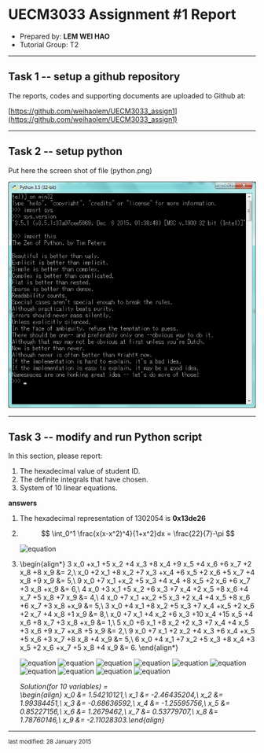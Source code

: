 UECM3033 Assignment #1 Report
========================================================

- Prepared by: **LEM WEI HAO**
- Tutorial Group: T2

--------------------------------------------------------

## Task 1 -- setup a github repository

The reports, codes and supporting documents are uploaded to Github at: 

[https://github.com/weihaolem/UECM3033_assign1](https://github.com/weihaolem/UECM3033_assign1)


---------------------------------------------------------

## Task 2 -- setup python

Put here the screen shot of file (python.png)

![python.png](python.png)


------------------------------------------------------------

## Task 3 -- modify and run Python script

In this section, please report:

1. The hexadecimal value of student ID.
2. The definite integrals that have chosen.
3. System of 10 linear equations.

**answers**

1. The hexadecimal representation of 1302054 is **0x13de26**
2. $$ \int_0^1 \frac{x(x-x^2)^4}{1+x^2}dx = \frac{22}{7}-\pi $$

    ![equation](https://c2.staticflickr.com/2/1446/24571104706_1a1b15b8d8_o.png)

3. \begin{align*}
3 x_0 +x_1 +5 x_2 +4 x_3 +8 x_4 +9 x_5 +4 x_6 +6 x_7 +2 x_8 +8 x_9 &= 2,\\
x_0 +2 x_1 +8 x_2 +7 x_3 +x_4 +6 x_5 +2 x_6 +5 x_7 +4 x_8 +9 x_9 &= 5,\\
9 x_0 +7 x_1 +x_2 +5 x_3 +4 x_4 +8 x_5 +2 x_6 +6 x_7 +3 x_8 +x_9 &= 6,\\
4 x_0 +3 x_1 +5 x_2 +6 x_3 +7 x_4 +2 x_5 +8 x_6 +4 x_7 +5 x_8 +7 x_9 &= 4,\\
4 x_0 +7 x_1 +x_2 +5 x_3 +2 x_4 +4 x_5 +8 x_6 +6 x_7 +3 x_8 +x_9 &= 5,\\
3 x_0 +4 x_1 +8 x_2 +5 x_3 +7 x_4 +x_5 +2 x_6 +2 x_7 +4 x_8 +1 x_9 &= 8,\\
x_0 +7 x_1 +4 x_2 +6 x_3 +10 x_4 +15 x_5 +4 x_6 +8 x_7 +3 x_8 +x_9 &= 1,\\
5 x_0 +6 x_1 +8 x_2 +2 x_3 +7 x_4 +4 x_5 +3 x_6 +9 x_7 +x_8 +5 x_9 &= 2,\\
9 x_0 +7 x_1 +2 x_2 +4 x_3 +6 x_4 +x_5 +5 x_6 +3 x_7 +8 x_8 +4 x_9 &= 5,\\
6 x_0 +4 x_1 +7 x_2 +5 x_3 +8 x_4 +3 x_5 +2 x_6 +x_7 +5 x_8 +4 x_9 &= 6.
\end{align*}

    ![equation](https://c2.staticflickr.com/2/1672/24596965825_86e10ee3e5_o.jpg)
    ![equation](https://c2.staticflickr.com/2/1530/24596965815_6425b3e21b_o.png)
    ![equation](https://c2.staticflickr.com/2/1511/24570816416_8534d6de7e_o.png)
    ![equation](https://c2.staticflickr.com/2/1492/24514719381_b26f824433_o.png)
    ![equation](https://c2.staticflickr.com/2/1540/24570816396_2675f531ee_o.png)
    ![equation](https://c2.staticflickr.com/2/1614/23970171473_dc38a90549_o.png)
    ![equation](https://c2.staticflickr.com/2/1708/23968829694_a48ddbc46c_o.png)
    ![equation](https://c2.staticflickr.com/2/1655/24301441550_7730411f2b_o.png)
    ![equation](https://c2.staticflickr.com/2/1698/24488646972_5a418dbfc1_o.png)
    ![equation](https://c2.staticflickr.com/2/1498/24514719291_711b19564d_o.png)

    _Solution(for 10 variables) =  
    \begin{align} x_0 &= 1.54210121,\\ x_1 &= -2.46435204,\\ x_2 &= 1.99384451,\\ x_3 &= -0.68636592,\\ x_4 &= -1.25595756,\\ x_5 &= 0.85227156,\\ x_6 &= 1.2679462,\\ x_7 &= 0.53779707,\\ x_8 &= 1.78760146,\\ x_9 &= -2.11028303.\end{align}_




-----------------------------------

<sup>last modified: 28 January 2015</sup>
